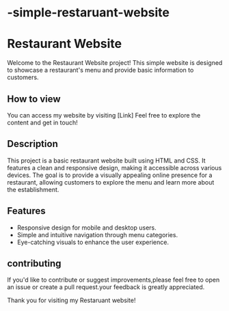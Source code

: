 # -simple-restaruant-website
# Restaurant Website

Welcome to the Restaurant Website project! This simple website is designed to showcase a restaurant's menu and provide basic information to customers.

## How to view

You can access my website by visiting [Link] Feel free to explore the content and get in touch!

## Description

This project is a basic restaurant website built using HTML and CSS. It features a clean and responsive design, making it accessible across various devices. The goal is to provide a visually appealing online presence for a restaurant, allowing customers to explore the menu and learn more about the establishment.

## Features

- Responsive design for mobile and desktop users.
- Simple and intuitive navigation through menu categories.
- Eye-catching visuals to enhance the user experience.

 ## contributing
  If you'd like to contribute or suggest improvements,please feel free to open an issue or create a pull request.your feedback is greatly appreciated.

  Thank you for visiting my Restaruant website!
